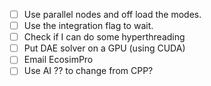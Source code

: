 - [ ] Use parallel nodes and off load the modes.
- [ ] Use the integration flag to wait.
- [ ] Check if I can do some hyperthreading
- [ ] Put DAE solver on a GPU (using CUDA)
- [ ] Email EcosimPro
- [ ] Use AI ?? to change from CPP?